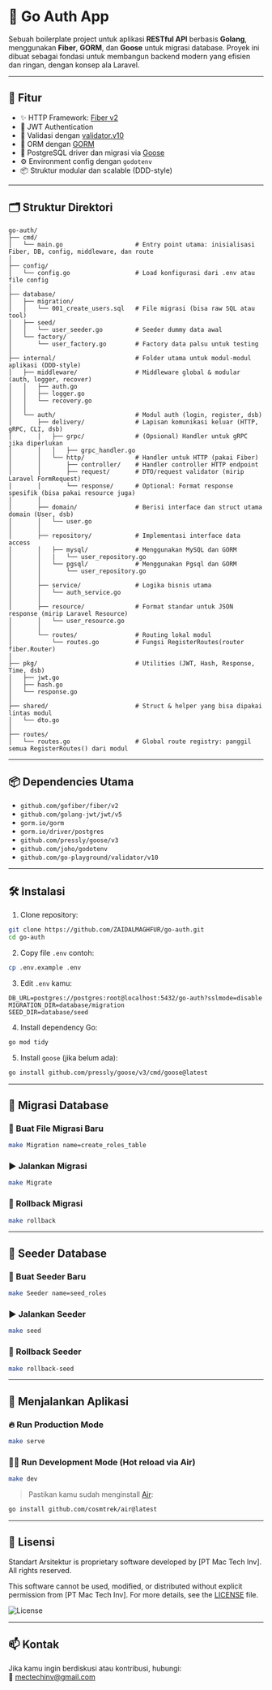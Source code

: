 # 🧠 Go Auth App

Sebuah boilerplate project untuk aplikasi **RESTful API** berbasis **Golang**, menggunakan **Fiber**, **GORM**, dan **Goose** untuk migrasi database. Proyek ini dibuat sebagai fondasi untuk membangun backend modern yang efisien dan ringan, dengan konsep ala Laravel.

---

## 🚀 Fitur

- ✨ HTTP Framework: [Fiber v2](https://github.com/gofiber/fiber)
- 🔐 JWT Authentication
- 🧰 Validasi dengan [validator.v10](https://github.com/go-playground/validator)
- 🧱 ORM dengan [GORM](https://gorm.io/)
- 🐘 PostgreSQL driver dan migrasi via [Goose](https://github.com/pressly/goose)
- ⚙️ Environment config dengan `godotenv`
- 📦 Struktur modular dan scalable (DDD-style)

---

## 🗂️ Struktur Direktori

```
go-auth/
├── cmd/
│   └── main.go                    # Entry point utama: inisialisasi Fiber, DB, config, middleware, dan route
│
├── config/
│   └── config.go                  # Load konfigurasi dari .env atau file config
│
├── database/
│   ├── migration/
│   │   └── 001_create_users.sql   # File migrasi (bisa raw SQL atau tool)
│   ├── seed/
│   │   └── user_seeder.go         # Seeder dummy data awal
│   └── factory/
│       └── user_factory.go        # Factory data palsu untuk testing
│
├── internal/                      # Folder utama untuk modul-modul aplikasi (DDD-style)
│   ├── middleware/                # Middleware global & modular (auth, logger, recover)
│   │   ├── auth.go
│   │   ├── logger.go
│   │   └── recovery.go
│   │
│   └── auth/                      # Modul auth (login, register, dsb)
│       ├── delivery/              # Lapisan komunikasi keluar (HTTP, gRPC, CLI, dsb)
│       │   ├── grpc/              # (Opsional) Handler untuk gRPC jika diperlukan
│       │   │   ├── grpc_handler.go
│       │   └── http/              # Handler untuk HTTP (pakai Fiber)
│       │       ├── controller/    # Handler controller HTTP endpoint
│       │       ├── request/       # DTO/request validator (mirip Laravel FormRequest)
│       │       └── response/      # Optional: Format response spesifik (bisa pakai resource juga)
│       │
│       ├── domain/                # Berisi interface dan struct utama domain (User, dsb)
│       │   └── user.go
│       │
│       ├── repository/            # Implementasi interface data access
│       │   ├── mysql/             # Menggunakan MySQL dan GORM
│       │   |   └── user_repository.go
│       │   └── pgsql/             # Menggunakan Pgsql dan GORM
│       │       └── user_repository.go
│       │
│       ├── service/               # Logika bisnis utama
│       │   └── auth_service.go
│       │
│       ├── resource/              # Format standar untuk JSON response (mirip Laravel Resource)
│       │   └── user_resource.go
│       │
│       └── routes/                # Routing lokal modul
│           └── routes.go          # Fungsi RegisterRoutes(router fiber.Router)
│
├── pkg/                           # Utilities (JWT, Hash, Response, Time, dsb)
│   ├── jwt.go
│   ├── hash.go
│   └── response.go
│
├── shared/                        # Struct & helper yang bisa dipakai lintas modul
│   └── dto.go
│
├── routes/
│   └── routes.go                  # Global route registry: panggil semua RegisterRoutes() dari modul
```

---

## 📦 Dependencies Utama

- `github.com/gofiber/fiber/v2`
- `github.com/golang-jwt/jwt/v5`
- `gorm.io/gorm`
- `gorm.io/driver/postgres`
- `github.com/pressly/goose/v3`
- `github.com/joho/godotenv`
- `github.com/go-playground/validator/v10`

---

## 🛠️ Instalasi

1. Clone repository:

```bash
git clone https://github.com/ZAIDALMAGHFUR/go-auth.git
cd go-auth
```

2. Copy file `.env` contoh:

```bash
cp .env.example .env
```

3. Edit `.env` kamu:

```env
DB_URL=postgres://postgres:root@localhost:5432/go-auth?sslmode=disable
MIGRATION_DIR=database/migration
SEED_DIR=database/seed
```

4. Install dependency Go:

```bash
go mod tidy
```

5. Install `goose` (jika belum ada):

```bash
go install github.com/pressly/goose/v3/cmd/goose@latest
```

---

## 🧬 Migrasi Database

### 🔨 Buat File Migrasi Baru

```bash
make Migration name=create_roles_table
```

### ▶️ Jalankan Migrasi

```bash
make Migrate
```

### 🔁 Rollback Migrasi

```bash
make rollback
```

---

## 🌱 Seeder Database

### 🔨 Buat Seeder Baru

```bash
make Seeder name=seed_roles
```

### ▶️ Jalankan Seeder

```bash
make seed
```

### 🔁 Rollback Seeder

```bash
make rollback-seed
```

---

## 🧪 Menjalankan Aplikasi

### 🔥 Run Production Mode

```bash
make serve
```

### 👨‍💻 Run Development Mode (Hot reload via Air)

```bash
make dev
```

> Pastikan kamu sudah menginstall [Air](https://github.com/cosmtrek/air):

```bash
go install github.com/cosmtrek/air@latest
```

---

## 📜 Lisensi

Standart Arsitektur is proprietary software developed by [PT Mac Tech Inv]. All rights reserved.

This software cannot be used, modified, or distributed without explicit permission from [PT Mac Tech Inv]. For more details, see the [LICENSE](LICENSE) file.

![License](https://img.shields.io/badge/license-proprietary-red)

---

## 📫 Kontak

Jika kamu ingin berdiskusi atau kontribusi, hubungi:  
📧 [mectechinv@gmail.com](mailto:mectechinv@gmail.com)
